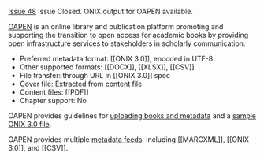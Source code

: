 [Issue 48](https://github.com/thoth-pub/thoth/issues/48) Issue Closed. ONIX output for OAPEN available.

[OAPEN](https://oapen.org/) is an online library and publication platform promoting and supporting the transition to open access for academic books by providing open infrastructure services to stakeholders in scholarly communication. 

* Preferred metadata format: [[ONIX 3.0]], encoded in UTF-8
* Other supported formats: [[DOCX]], [[XLSX]], [[CSV]]
* File transfer: through URL in [[ONIX 3.0]] spec
* Cover file: Extracted from content file
* Content files: [[PDF]]
* Chapter support: No

OAPEN provides guidelines for [uploading books and metadata](https://cloud.copim.ac.uk/s/C7KPbNDaLwJcfL5) and a [sample ONIX 3.0 file](https://cloud.copim.ac.uk/s/PjxsDr7TbjxGgPJ).

OAPEN provides multiple [metadata feeds](https://oapen.org/librarians/15635975-metadata), including [[MARCXML]], [[ONIX 3.0]], and [[CSV]].